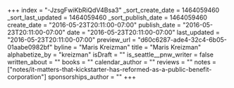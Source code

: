 +++
index = "-JzsgFwiKbRiQdV4Bsa3"
_sort_create_date = 1464059460
_sort_last_updated = 1464059460
_sort_publish_date = 1464059460
create_date = "2016-05-23T20:11:00-07:00"
publish_date = "2016-05-23T20:11:00-07:00"
date = "2016-05-23T20:11:00-07:00"
last_updated = "2016-05-23T20:11:00-07:00"
preview_url = "d60c6287-ade4-32c4-6b05-01aabe0982bf"
byline = "Maris Kreizman"
title = "Maris Kreizman"
alphabetize_by = "kreizman"
isDraft = ""
is_seattle__pnw_writer = false
written_about = ""
books = ""
calendar_author = ""
reviews = ""
notes = ["notes/it-matters-that-kickstarter-has-reformed-as-a-public-benefit-corporation"]
sponsorships_author = ""
+++
